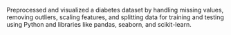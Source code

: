 

Preprocessed and visualized a diabetes dataset by handling missing values, removing outliers, scaling features, and splitting data for training and testing using Python and libraries like pandas, seaborn, and scikit-learn.

